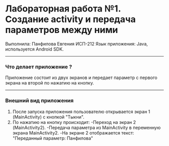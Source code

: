 # Лабораторная работа №1. Создание activity и передача параметров между ними

Выполнила: Панфилова Евгения ИСП-212
Язык приложения: Java, используется Android SDK.

---

### Что делает приложение ?
Приложение состоит из двух экранов и передает параметр с первого экрана на второй по нажатию на кнопку.

---

### Внешний вид приложения
1. После запуска приложения пользователю открывается экран 1 (MainActivity) с кнопкой "Тыкни".
2. По нажатию на кнопку происходит:
 -Переход на экран 2 (MainActivity2).
-Передача параметра из MainActivity в переменную экрана MainActivity2.
-На экране 2 отображается текст:
"Переданный параметр: Панфилова"
